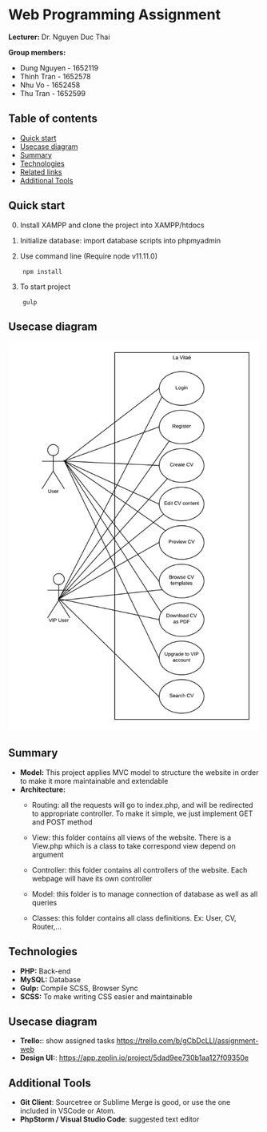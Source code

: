 # Web Programming Assignment 
**Lecturer:** Dr. Nguyen Duc Thai

**Group members:**
- Dung Nguyen - 1652119
- Thinh Tran - 1652578
- Nhu Vo - 1652458
- Thu Tran - 1652599



## Table of contents

- [Quick start](#quick-start)
- [Usecase diagram](#usecase-diagram)
- [Summary](#summary)
- [Technologies](#technologies)
- [Related links](#related-links)
- [Additional Tools](#additional-tools)



## Quick start
0. Install XAMPP and clone the project into XAMPP/htdocs

1. Initialize database: import database scripts into phpmyadmin

2. Use command line (Require node v11.11.0)
``` 
    npm install 
```

3. To start project 
```
    gulp
```

## Usecase diagram

![Diagram](https://github.com/TanDung2512/web-assignment/blob/master/Usercase.png?raw=true)

## Summary
- **Model:** This project applies MVC model to structure the website in order to make it more maintainable and extendable 
- **Architecture:** 
    * Routing: all the requests will go to index.php, and will be redirected to appropriate controller. To make it simple, we just implement GET and POST method 

    * View: this folder contains all views of the website. There is a View.php which is a class to take correspond view depend on argument

    * Controller: this folder contains all controllers of the website. Each webpage will have its own controller 

    * Model: this folder is to manage connection of database as well as all queries

    * Classes: this folder contains all class definitions. Ex: User, CV, Router,... 


## Technologies
- **PHP:** Back-end
- **MySQL:** Database
- **Gulp:** Compile SCSS, Browser Sync
- **SCSS:** To make writing CSS easier and maintainable

## Usecase diagram

- **Trello:**: show assigned tasks https://trello.com/b/gCbDcLLl/assignment-web
- **Design UI:**: https://app.zeplin.io/project/5dad9ee730b1aa127f09350e

## Additional Tools
- **Git Client**: Sourcetree or Sublime Merge is good, or use the one included in VSCode or Atom.
- **PhpStorm / Visual Studio Code**: suggested text editor
